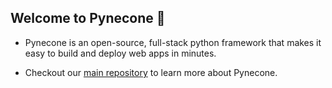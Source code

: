 ## Welcome to Pynecone 👋

- Pynecone is an open-source, full-stack python framework that makes it easy to build and deploy web apps in minutes.

- Checkout our [main repository](https://github.com/pynecone-io/pynecone)  to learn more about Pynecone.
